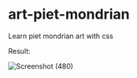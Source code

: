 # art-piet-mondrian
Learn piet mondrian art with css

Result:

![Screenshot (480)](https://github.com/argumpamungkas/art-piet-mondrian/assets/53247359/e93c340f-0dc7-460c-9192-c84cc0284b3b)
